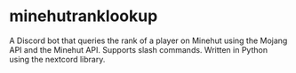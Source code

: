 # minehutranklookup
A Discord bot that queries the rank of a player on Minehut using the Mojang API and the Minehut API. Supports slash commands. Written in Python using the nextcord library.
